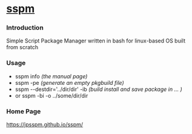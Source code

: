 # [sspm](https://jpsspm.github.io/sspm/)

### Introduction
Simple Script Package Manager  written in bash for linux-based OS built from scratch

### Usage
* sspm info *(the manual page)* 
* sspm -pe  *(generate an empty pkgbuild file)* 
* sspm --destdir='../dir/dir' -ib *(build install and save package in ... )* 
* or sspm -bi -o ../some/dir/dir

### Home Page

https://jpsspm.github.io/sspm/
